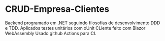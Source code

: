 # CRUD-Empresa-Clientes
Backend programado em .NET seguindo filosofias de desenvolvimento DDD e TDD.
Aplicados testes unitários com xUnit
CLiente feito com Blazor WebAssembly
Usado github Actions para CI.
